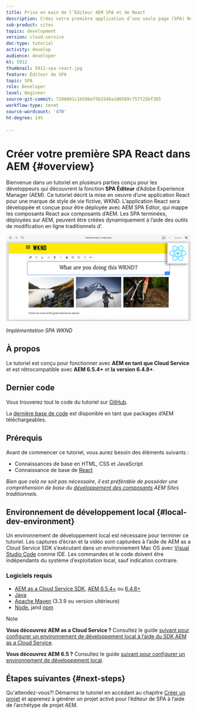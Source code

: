 ```yaml
---
title: Prise en main de l’Éditeur AEM SPA et de React
description: Créez votre première application d’une seule page (SPA) React modifiable dans Adobe Experience Manager AEM avec WKND. Découvrez comment créer un SPA à l’aide de la structure JS React avec AEM Éditeur de l’interface utilisateur d’SPA. Ce tutoriel en plusieurs parties décrit la mise en oeuvre d’une application React pour une marque de style de vie fictive, WKND. Le tutoriel couvre la création de bout en bout de la SPA et l’intégration à AEM.
sub-product: sites
topics: development
version: cloud-service
doc-type: tutorial
activity: develop
audience: developer
kt: 5912
thumbnail: 5912-spa-react.jpg
feature: Éditeur de SPA
topic: SPA
role: Developer
level: Beginner
source-git-commit: 7200601c1b59bef5b1546a100589c757f25bf365
workflow-type: tm+mt
source-wordcount: '470'
ht-degree: 14%

---
```



# Créer votre première SPA React dans AEM {#overview}

Bienvenue dans un tutoriel en plusieurs parties conçu pour les développeurs qui découvrent la fonction **SPA Éditeur** d’Adobe Experience Manager (AEM). Ce tutoriel décrit la mise en oeuvre d’une application React pour une marque de style de vie fictive, WKND. L’application React sera développée et conçue pour être déployée avec AEM SPA Editor, qui mappe les composants React aux composants d’AEM. Les SPA terminées, déployées sur AEM, peuvent être créées dynamiquement à l’aide des outils de modification en ligne traditionnels d’.

![SPA finale implémentée](assets/wknd-spa-implementation.png)

*Implémentation SPA WKND*

## À propos

Le tutoriel est conçu pour fonctionner avec **AEM en tant que Cloud Service** et est rétrocompatible avec **AEM 6.5.4+** et **la version 6.4.8+**.

## Dernier code

Vous trouverez tout le code du tutoriel sur [GitHub](https://github.com/adobe/aem-guides-wknd-spa).

La [dernière base de code](https://github.com/adobe/aem-guides-wknd-spa/releases) est disponible en tant que packages d’AEM téléchargeables.

## Prérequis

Avant de commencer ce tutoriel, vous aurez besoin des éléments suivants :

* Connaissances de base en HTML, CSS et JavaScript
* Connaissance de base de [React](https://reactjs.org/tutorial/tutorial.html)

*Bien que cela ne soit pas nécessaire, il est préférable de posséder une compréhension de base du  [développement des composants](https://experienceleague.adobe.com/docs/experience-manager-learn/getting-started-wknd-tutorial-develop/overview.html) AEM Sites traditionnels.*

## Environnement de développement local {#local-dev-environment}

Un environnement de développement local est nécessaire pour terminer ce tutoriel. Les captures d’écran et la vidéo sont capturées à l’aide de AEM as a Cloud Service SDK s’exécutant dans un environnement Mac OS avec [Visual Studio Code](https://code.visualstudio.com/) comme IDE. Les commandes et le code doivent être indépendants du système d’exploitation local, sauf indication contraire.

### Logiciels requis

* [AEM as a Cloud Service SDK](https://experienceleague.adobe.com/docs/experience-manager-learn/cloud-service/local-development-environment-set-up/aem-runtime.html),  [AEM 6.5.4+](https://experienceleague.adobe.com/docs/experience-manager-release-information/aem-release-updates/aem-releases-updates.html?lang=en#aem-65)  ou  [6.4.8+](https://experienceleague.adobe.com/docs/experience-manager-release-information/aem-release-updates/aem-releases-updates.html?lang=en#aem-64)
* [Java](https://downloads.experiencecloud.adobe.com/content/software-distribution/en/general.html)
* [Apache Maven](https://maven.apache.org/) (3.3.9 ou version ultérieure)
* [Node.](https://nodejs.org/en/) jand  [npm](https://www.npmjs.com/)

>[!NOTE]
>
> **Vous découvrez AEM as a Cloud Service ?** Consultez le guide  [suivant pour configurer un environnement de développement local à l’aide du SDK AEM as a Cloud Service](https://experienceleague.adobe.com/docs/experience-manager-learn/cloud-service/local-development-environment-set-up/overview.html).
>
> **Vous découvrez AEM 6.5 ?** Consultez le guide  [suivant pour configurer un environnement de développement local](https://experienceleague.adobe.com/docs/experience-manager-learn/foundation/development/set-up-a-local-aem-development-environment.html?lang=fr).

## Étapes suivantes {#next-steps}

Qu&#39;attendez-vous?! Démarrez le tutoriel en accédant au chapitre [Créer un projet](create-project.md) et apprenez à générer un projet activé pour l’éditeur de SPA à l’aide de l’archétype de projet AEM.
